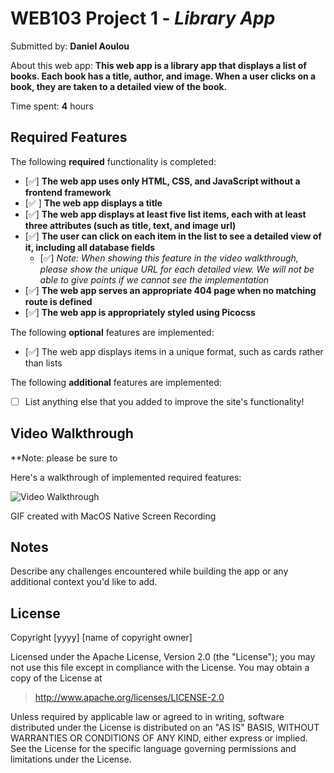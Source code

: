 # WEB103 Project 1 - _Library App_

Submitted by: **Daniel Aoulou**

About this web app: **This web app is a library app that displays a list of books. Each book has a title, author, and image. When a user clicks on a book, they are taken to a detailed view of the book.**

Time spent: **4** hours

## Required Features

The following **required** functionality is completed:

<!-- Make sure to check off completed functionality below -->

-   [✅] **The web app uses only HTML, CSS, and JavaScript without a frontend framework**
-   [✅ ] **The web app displays a title**
-   [✅] **The web app displays at least five list items, each with at least three attributes (such as title, text, and image url)**
-   [✅] **The user can click on each item in the list to see a detailed view of it, including all database fields**
    -   [✅] _Note: When showing this feature in the video walkthrough, please show the unique URL for each detailed view. We will not be able to give points if we cannot see the implementation_
-   [✅] **The web app serves an appropriate 404 page when no matching route is defined**
-   [✅] **The web app is appropriately styled using Picocss**

The following **optional** features are implemented:

-   [✅] The web app displays items in a unique format, such as cards rather than lists

The following **additional** features are implemented:

-   [ ] List anything else that you added to improve the site's functionality!

## Video Walkthrough

\*\*Note: please be sure to

Here's a walkthrough of implemented required features:

<img src='https://cdn.discordapp.com/attachments/892911282225836102/1288625203529777245/Screen_Recording_2024-09-25_at_18.07.05.gif?ex=66f5dd3e&is=66f48bbe&hm=32988b80f285188739695e3fd5580a7ac7512728bb9388fc5076cd0ab0cbe592&' title='Video Walkthrough' width='' alt='Video Walkthrough' />

<!-- Replace this with whatever GIF tool you used! -->

GIF created with MacOS Native Screen Recording

<!-- Recommended tools:
[Kap](https://getkap.co/) for macOS
[ScreenToGif](https://www.screentogif.com/) for Windows
[peek](https://github.com/phw/peek) for Linux. -->

## Notes

Describe any challenges encountered while building the app or any additional context you'd like to add.

## License

Copyright [yyyy] [name of copyright owner]

Licensed under the Apache License, Version 2.0 (the "License"); you may not use this file except in compliance with the License. You may obtain a copy of the License at

> http://www.apache.org/licenses/LICENSE-2.0

Unless required by applicable law or agreed to in writing, software distributed under the License is distributed on an "AS IS" BASIS, WITHOUT WARRANTIES OR CONDITIONS OF ANY KIND, either express or implied. See the License for the specific language governing permissions and limitations under the License.
